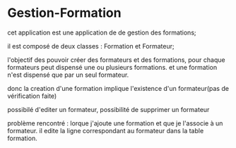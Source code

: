 # Gestion-Formation

cet application est une application de de gestion des formations;

il est composé de deux classes : Formation et Formateur;

l'objectif des pouvoir créer des formateurs et des formations, pour chaque formateurs peut dispensé une ou plusieurs formations.
et une formation n'est dispensé que par un seul formateur.

donc la creation d'une formation implique l'existence d'un formateur(pas de vérification faite)

possibilé d'editer un formateur,
possibilité de supprimer un formateur

problème rencontré : lorque j'ajoute une formation et que je l'associe à un formateur. il edite la ligne correspondant au formateur dans la table formation.
